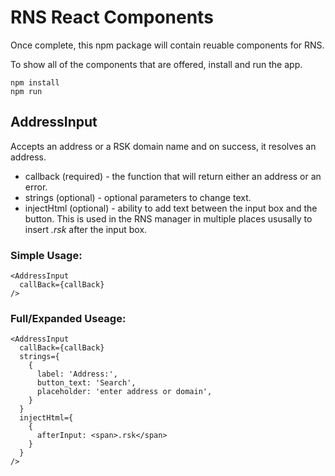 # RNS React Components

Once complete, this npm package will contain reuable components for RNS.

To show all of the components that are offered, install and run the app.

```
npm install
npm run
```

## AddressInput

Accepts an address or a RSK domain name and on success, it resolves an address.

- callback (required) - the function that will return either an address or an error.
- strings (optional) - optional parameters to change text.
- injectHtml (optional) - ability to add text between the input box and the button. This is used in the RNS manager in multiple places ususally to insert _.rsk_ after the input box.

### Simple Usage:

```
<AddressInput
  callBack={callBack}
/>
```

### Full/Expanded Useage: 

```
<AddressInput
  callBack={callBack}
  strings={
    {
      label: 'Address:',
      button_text: 'Search',
      placeholder: 'enter address or domain',
    }
  }
  injectHtml={
    {
      afterInput: <span>.rsk</span>
    }
  }
/>
```